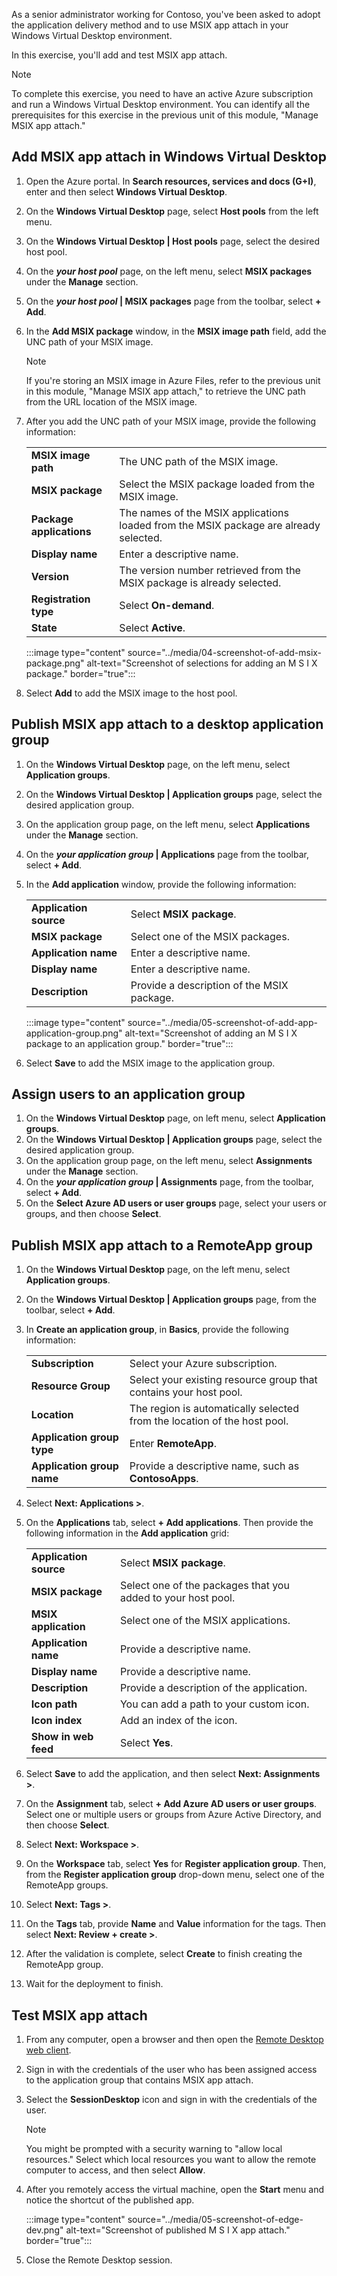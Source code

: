 As a senior administrator working for Contoso, you've been asked to adopt the application delivery method and to use MSIX app attach in your Windows Virtual Desktop environment.

In this exercise, you'll add and test MSIX app attach.

> [!NOTE]
> To complete this exercise, you need to have an active Azure subscription and run a Windows Virtual Desktop environment. You can identify all the prerequisites for this exercise in the previous unit of this module, "Manage MSIX app attach."

## Add MSIX app attach in Windows Virtual Desktop

1. Open the Azure portal. In **Search resources, services and docs (G+I)**, enter and then select **Windows Virtual Desktop**.
2. On the **Windows Virtual Desktop** page, select **Host pools** from the left menu.
3. On the **Windows Virtual Desktop | Host pools** page, select the desired host pool.
4. On the **_your host pool_** page, on the left menu, select **MSIX packages** under the **Manage** section.
5. On the **_your host pool_ | MSIX packages** page from the toolbar, select **+ Add**.
6. In the **Add MSIX package** window, in the **MSIX image path** field, add the UNC path of your MSIX image.

    >[!NOTE]
    >If you're storing an MSIX image in Azure Files, refer to the previous unit in this module, "Manage MSIX app attach," to retrieve the UNC path from the URL location of the MSIX image.

7. After you add the UNC path of your MSIX image, provide the following information:

    |||
    |---|---|
    |**MSIX image path**|The UNC path of the MSIX image.|
    |**MSIX package**|Select the MSIX package loaded from the MSIX image.|
    |**Package applications**|The names of the MSIX applications loaded from the MSIX package are already selected.|
    |**Display name**|Enter a descriptive name. |
    |**Version**|The version number retrieved from the MSIX package is already selected.|
    |**Registration type**|Select **On-demand**.|
    |**State**|Select **Active**.|

    :::image type="content" source="../media/04-screenshot-of-add-msix-package.png" alt-text="Screenshot of selections for adding an M S I X package." border="true":::

8. Select **Add** to add the MSIX image to the host pool.

## Publish MSIX app attach to a desktop application group

1. On the **Windows Virtual Desktop** page, on the left menu, select **Application groups**.
2. On the **Windows Virtual Desktop | Application groups** page, select the desired application group.
3. On the application group page, on the left menu, select **Applications** under the **Manage** section.
4. On the **_your application group_ | Applications** page from the toolbar, select **+ Add**.
5. In the **Add application** window, provide the following information:

    |||
    | --- | --- |
    |**Application source**|Select **MSIX package**.|
    |**MSIX package**|Select one of the MSIX packages.|
    |**Application name**|Enter a descriptive name.|
    |**Display name**|Enter a descriptive name.|
    |**Description**|Provide a description of the MSIX package.|

    :::image type="content" source="../media/05-screenshot-of-add-app-application-group.png" alt-text="Screenshot of adding an M S I X package to an application group." border="true":::

6. Select **Save** to add the MSIX image to the application group.

## Assign users to an application group

1. On the **Windows Virtual Desktop** page, on left menu, select **Application groups**.
2. On the **Windows Virtual Desktop | Application groups** page, select the desired application group.
3. On the application group page, on the left menu, select **Assignments** under the **Manage** section.
4. On the **_your application group_ | Assignments** page, from the toolbar, select **+ Add**.
5. On the **Select Azure AD users or user groups** page, select your users or groups, and then choose **Select**.

## Publish MSIX app attach to a RemoteApp group

1. On the **Windows Virtual Desktop** page, on the left menu, select **Application groups**.
2. On the **Windows Virtual Desktop | Application groups** page, from the toolbar, select **+ Add**.
3. In **Create an application group**, in **Basics**, provide the following information:

    |||
    | --- | --- |
    |**Subscription**|Select your Azure subscription.|
    |**Resource Group**|Select your existing resource group that contains your host pool.|
    |**Location**|The region is automatically selected from the location of the host pool.|
    |**Application group type**|Enter **RemoteApp**.|
    |**Application group name**|Provide a descriptive name, such as **ContosoApps**.|

4. Select **Next: Applications >**.
5. On the **Applications** tab, select **+ Add applications**. Then provide the following information in the **Add application** grid:

    |||
    |---|---|
    |**Application source**|Select **MSIX package**.|
    |**MSIX package**|Select one of the packages that you added to your host pool.|
    |**MSIX application**|Select one of the MSIX applications.|
    |**Application name**|Provide a descriptive name.|
    |**Display name**|Provide a descriptive name.|
    |**Description**|Provide a description of the application.|
    |**Icon path**|You can add a path to your custom icon.|
    |**Icon index**|Add an index of the icon.|
    |**Show in web feed**|Select **Yes**.|

6. Select **Save** to add the application, and then select **Next: Assignments >**.
7. On the **Assignment** tab, select **+ Add Azure AD users or user groups**. Select one or multiple users or groups from Azure Active Directory, and then choose **Select**.
8. Select **Next: Workspace >**.
9. On the **Workspace** tab, select **Yes** for **Register application group**. Then, from the **Register application group** drop-down menu, select one of the RemoteApp groups.
10. Select **Next: Tags >**.
11. On the **Tags** tab, provide **Name** and **Value** information for the tags. Then select **Next: Review + create >**.
12. After the validation is complete, select **Create** to finish creating the RemoteApp group.
13. Wait for the deployment to finish.

## Test MSIX app attach

1. From any computer, open a browser and then open the [Remote Desktop web client](https://rdweb.wvd.microsoft.com/arm/webclient/index.html).
2. Sign in with the credentials of the user who has been assigned access to the application group that contains MSIX app attach.
3. Select the **SessionDesktop** icon and sign in with the credentials of the user.

   > [!NOTE]
   > You might be prompted with a security warning to "allow local resources." Select which local resources you want to allow the remote computer to access, and then select **Allow**.

4. After you remotely access the virtual machine, open the **Start** menu and notice the shortcut of the published app.

   :::image type="content" source="../media/05-screenshot-of-edge-dev.png" alt-text="Screenshot of published M S I X app attach." border="true":::

5. Close the Remote Desktop session.


